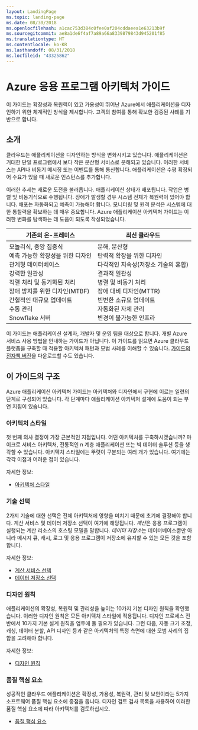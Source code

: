 ```yaml
---
layout: LandingPage
ms.topic: landing-page
ms.date: 08/30/2018
ms.openlocfilehash: a1cac753d384c0fee0af204cddaeea1e63213b9f
ms.sourcegitcommit: ae8a1de6f4af7a89a66a8339879843d945201f85
ms.translationtype: HT
ms.contentlocale: ko-KR
ms.lasthandoff: 08/31/2018
ms.locfileid: "43325862"
---
```

# <a name="azure-application-architecture-guide"></a>Azure 응용 프로그램 아키텍처 가이드

이 가이드는 확장성과 복원력이 있고 가용성이 뛰어난 Azure에서 애플리케이션을 디자인하기 위한 체계적인 방식을 제시합니다. 고객의 참여를 통해 확보한 검증된 사례를 기반으로 합니다.

## <a name="introduction"></a>소개

클라우드는 애플리케이션을 디자인하는 방식을 변화시키고 있습니다. 애플리케이션은 거대한 단일 프로그램에서 보다 작은 분산형 서비스로 분해되고 있습니다. 이러한 서비스는 API나 비동기 메시징 또는 이벤트를 통해 통신합니다. 애플리케이션은 수평 확장되어 수요가 있을 때 새로운 인스턴스를 추가합니다. 

이러한 추세는 새로운 도전을 불러옵니다. 애플리케이션 상태가 배포됩니다. 작업은 병렬 및 비동기식으로 수행됩니다. 장애가 발생할 경우 시스템 전체가 복원력이 있어야 합니다. 배포는 자동화되고 예측이 가능해야 합니다. 모니터링 및 원격 분석은 시스템에 대한 통찰력을 확보하는 데 매우 중요합니다. Azure 애플리케이션 아키텍처 가이드는 이러한 변화를 탐색하는 데 도움이 되도록 작성되었습니다. 

<table>
<thead>
    <tr><th>기존의 온-프레미스</th><th>최신 클라우드</th></tr>
</thead>
<tbody>
<tr><td>모놀리식, 중앙 집중식<br/>
예측 가능한 확장성을 위한 디자인<br/>
관계형 데이터베이스<br/>
강력한 일관성<br/>
직렬 처리 및 동기화된 처리<br/>
장애 방지를 위한 디자인(MTBF)<br/>
간헐적인 대규모 업데이트<br/>
수동 관리<br/>
Snowflake 서버</td>
<td>
분해, 분산형<br/>
탄력적 확장을 위한 디자인<br/>
다각적인 지속성(저장소 기술의 혼합)<br/>
결과적 일관성<br/>
병렬 및 비동기 처리<br/>
장애 대비 디자인(MTTR)<br/>
빈번한 소규모 업데이트<br/>
자동화된 자체 관리<br/>
변경이 불가능한 인프라<br/>
</td>
</tbody>
</table>

이 가이드는 애플리케이션 설계자, 개발자 및 운영 팀을 대상으로 합니다. 개별 Azure 서비스 사용 방법을 안내하는 가이드가 아닙니다. 이 가이드를 읽으면 Azure 클라우드 플랫폼을 구축할 때 적용할 아키텍처 패턴과 모범 사례를 이해할 수 있습니다. [가이드의 전자책 버전][ebook]을 다운로드할 수도 있습니다.

## <a name="how-this-guide-is-structured"></a>이 가이드의 구조

Azure 애플리케이션 아키텍처 가이드는 아키텍처와 디자인에서 구현에 이르는 일련의 단계로 구성되어 있습니다. 각 단계마다 애플리케이션 아키텍처 설계에 도움이 되는 부연 지침이 있습니다.

### <a name="architecture-styles"></a>아키텍처 스타일

첫 번째 의사 결정이 가장 근본적인 지점입니다. 어떤 아키텍처를 구축하시겠습니까? 마이크로 서비스 아키텍처, 전통적인 n 계층 애플리케이션 또는 빅 데이터 솔루션 등을 생각할 수 있습니다. 아키텍처 스타일에는 뚜렷이 구분되는 여러 개가 있습니다. 여기에는 각각 이점과 어려운 점이 있습니다.

자세한 정보:

- [아키텍처 스타일](./architecture-styles/index.md)

### <a name="technology-choices"></a>기술 선택

2가지 기술에 대한 선택은 전체 아키텍처에 영향을 미치기 때문에 초기에 결정해야 합니다. 계산 서비스 및 데이터 저장소 선택이 여기에 해당됩니다. *계산*은 응용 프로그램이 실행되는 계산 리소스의 호스팅 모델을 말합니다. *데이터 저장소*는 데이터베이스뿐만 아니라 메시지 큐, 캐시, 로그 및 응용 프로그램이 저장소에 유지할 수 있는 모든 것을 포함합니다. 

자세한 정보:

- [계산 서비스 선택](./technology-choices/compute-overview.md)
- [데이터 저장소 선택](./technology-choices/data-store-overview.md)

### <a name="design-principles"></a>디자인 원칙

애플리케이션의 확장성, 복원력 및 관리성을 높이는 10가지 기본 디자인 원칙을 확인했습니다. 이러한 디자인 원칙은 모든 아키텍처 스타일에 적용됩니다. 디자인 프로세스 전반에서 10가지 기본 설계 원칙을 염두에 둘 필요가 있습니다. 그런 다음, 자동 크기 조정, 캐싱, 데이터 분할, API 디자인 등과 같은 아키텍처의 특정 측면에 대한 모범 사례의 집합을 고려해야 합니다.

자세한 정보:

- [디자인 원칙](./design-principles/index.md)


### <a name="quality-pillars"></a>품질 핵심 요소

성공적인 클라우드 애플리케이션은 확장성, 가용성, 복원력, 관리 및 보안이라는 5가지 소프트웨어 품질 핵심 요소에 중점을 둡니다. 디자인 검토 검사 목록을 사용하여 이러한 품질 핵심 요소에 따라 아키텍처를 검토하십시오.

- [품질 핵심 요소](./pillars.md)


[ebook]: https://azure.microsoft.com/campaigns/cloud-application-architecture-guide/
